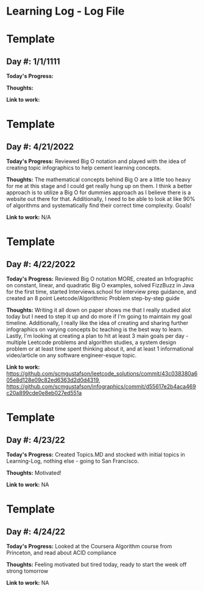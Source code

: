 # Learning Log - Log File

# Template
## Day #: 1/1/1111

**Today's Progress:**

**Thoughts:**

**Link to work:**

# Template
## Day #: 4/21/2022

**Today's Progress:** Reviewed Big O notation and played with the idea of creating topic infographics to help cement learning concepts.

**Thoughts:** The mathematical concepts behind Big O are a little too heavy for me at this stage and I could get really hung up on them. I think a better approach is to utilize a Big O for dummies approach as I believe there is a website out there for that. Additionally, I need to be able to look at like 90% of algorithms and systematically find their correct time complexity. Goals!

**Link to work:** N/A

# Template
## Day #: 4/22/2022

**Today's Progress:** Reviewed Big O notation MORE, created an Infographic on constant, linear, and quadratic Big O examples, solved FizzBuzz in Java for the first time, started Interviews.school for interview prep guidance, and created an 8 point Leetcode/Algorithmic Problem step-by-step guide

**Thoughts:** Writing it all down on paper shows me that I really studied alot today but I need to step it up and do more if I'm going to maintain my goal timeline. Additionally, I really like the idea of creating and sharing further infographics on varying concepts bc teaching is the best way to learn. Lastly, I'm looking at creating a plan to hit at least 3 main goals per day - multiple Leetcode problems and algorithm studies, a system design problem or at least time spent thinking about it, and at least 1 informational video/article on any software engineer-esque topic.

**Link to work:** https://github.com/scmgustafson/leetcode_solutions/commit/43c038380a605e8d128e09c82ed6363d2d0d4319, https://github.com/scmgustafson/infographics/commit/d55617e2b4aca469c20a899cde0e8eb027ed551a

# Template
## Day #: 4/23/22

**Today's Progress:** Created Topics.MD and stocked with initial topics in Learning-Log, nothing else - going to San Francisco.

**Thoughts:** Motivated!

**Link to work:** NA

# Template
## Day #: 4/24/22

**Today's Progress:** Looked at the Coursera Algorithm course from Princeton, and read about ACID compliance

**Thoughts:** Feeling motivated but tired today, ready to start the week off strong tomorrow

**Link to work:** NA
